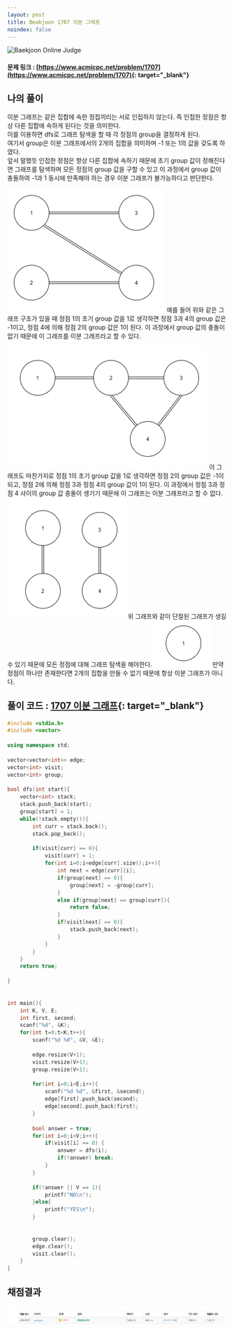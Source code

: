 ```yaml
---
layout: post
title: Beakjoon 1707 이분 그래프
noindex: false
---
```


![Baekjoon Online Judge](https://onlinejudgeimages.s3-ap-northeast-1.amazonaws.com/images/boj-og-1200.png)

#### 문제 링크 : [https://www.acmicpc.net/problem/1707](https://www.acmicpc.net/problem/1707){: target="_blank"}


## 나의 풀이
이분 그래프는 같은 집합에 속한 정접끼리는 서로 인접하지 않는다. 즉 인접한 정점은 항상 다른 집합에 속하게 된다는 것을 의미한다.        
이를 이용하면 dfs로 그래프 탐색을 할 때 각 정점의 group을 결정하게 된다.         
 여기서 group은 이분 그래프에서의 2개의 집합을 의미하며 -1 또는 1의 값을 갖도록 하였다.            
 앞서 말했듯 인접한 정점은 항상 다른 집합에 속하기 때문에 초기 group 값이 정해진다면 그래프를 탐색하며 모든 정점의 group 값을 구할 수 있고 이 과정에서 group 값이 충돌하여 -1과 1 동시에 만족해야 하는 경우 이분 그래프가 불가능하다고 판단한다.

![49993](\algorithm\img\1707_1.PNG)
예를 들어 위와 같은 그래프 구조가 있을 때 정점 1의 초기 group 값을 1로 생각하면 정점 3과 4의 group 값은 -1이고, 정점 4에 의해 정점 2의 group 값은 1이 된다. 이 과정에서 group 값의 충돌이 없기 때문에 이 그래프를 이분 그래프라고 할 수 있다.

![49993](\algorithm\img\1707_2.PNG)
이 그래프도 마찬가지로 정점 1의 초기 group 값을 1로 생각하면 정점 2의 group 값은 -1이 되고, 정점 2에 의해 정점 3과 정점 4의 group 값이 1이 된다. 이 과정에서 정점 3과 정점 4 사이의 group 값 충돌이 생기기 때문에 이 그래프는 이분 그래프라고 할 수 없다.
![49993](\algorithm\img\1707_3.PNG)
위 그래프와 같이 단절된 그래프가 생길 수 있기 때문에 모든 정점에 대해 그래프 탐색을 해야한다.
![49993](\algorithm\img\1707_4.PNG)
만약 정점이 하나만 존재한다면 2개의 집합을 만들 수 없기 때문에 항상 이분 그래프가 아니다.
## 풀이 코드 : [1707 이분 그래프](https://github.com/sun-pyo/algorithm/blob/main/Beakjoon/1707.cpp){: target="_blank"}

```c++
#include <stdio.h>
#include <vector>

using namespace std;

vector<vector<int>> edge;
vector<int> visit;
vector<int> group;

bool dfs(int start){
    vector<int> stack;
    stack.push_back(start);
    group[start] = 1;
    while(!stack.empty()){
        int curr = stack.back();
        stack.pop_back();

        if(visit[curr] == 0){
            visit[curr] = 1;
            for(int i=0;i<edge[curr].size();i++){
                int next = edge[curr][i];
                if(group[next] == 0){
                    group[next] = -group[curr];
                }
                else if(group[next] == group[curr]){
                    return false;
                }
                if(visit[next] == 0){
                    stack.push_back(next);
                }
            }
        }
    }
    return true;

}


int main(){
    int K, V, E;
    int first, second;
    scanf("%d", &K);
    for(int t=0;t<K;t++){
        scanf("%d %d", &V, &E);
        
        edge.resize(V+1);
        visit.resize(V+1);
        group.resize(V+1);
        
        for(int i=0;i<E;i++){
            scanf("%d %d", &first, &second);
            edge[first].push_back(second);
            edge[second].push_back(first);
        }

        bool answer = true;
        for(int i=0;i<V;i++){
            if(visit[i] == 0) {
                answer = dfs(i);
                if(!answer) break;
            } 
        }

        if(!answer || V == 1){
            printf("NO\n");
        }else{
            printf("YES\n");
        }


        group.clear();
        edge.clear();
        visit.clear();
    }
}
```


## 채점결과
![49993](\algorithm\img\beakjoon_1707.PNG)